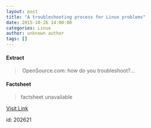 ```yaml
---
layout: post
title: "A troubleshooting process for Linux problems"
date: 2015-10-26 14:00:00
categories: Linux
author: unknown author
tags: []
---
```



#### Extract
>&nbsp;OpenSource.com: how do you troubleshoot?...

#### Factsheet
>factsheet unavailable

[Visit Link](http://www.linuxtoday.com/infrastructure/a-troubleshooting-process-for-linux-problems-151026081008.html)

id:  202621
